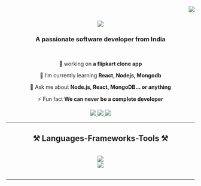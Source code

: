 <img align="right" src="https://visitor-badge.laobi.icu/badge?page_id=Rahul-Maity.Rahul-Maity" />
<h1 align="center">
    <img src="https://readme-typing-svg.herokuapp.com/?font=Righteous&size=35&center=true&vCenter=true&width=500&height=70&duration=4000&lines=Hi+There!+👋;+I'm+Rahul+Maity!;" />
</h1>
<h3 align="center">A passionate software developer from India</h3>
<br/>
<div align="center">
 
 🔭 working on **a flipkart clone app**
 
 🌱 I’m currently learning **React, Nodejs, Mongodb**

 💬 Ask me about **Node.js, React, MongoDB... or anything**

 ⚡ Fun fact **We can never be a complete developer**
 
 </div>
 <div align="center"> 
  <a href="mailto:mrahulmaity623@gamail.com">
    <img src="https://img.shields.io/badge/Gmail-333333?style=for-the-badge&logo=gmail&logoColor=red" />
  </a>
  <a href="https://linkedin.com/in/rahul-maity-432a70215/" target="_blank">
    <img src="https://img.shields.io/badge/LinkedIn-0077B5?style=for-the-badge&logo=linkedin&logoColor=white" target="_blank" />
  </a>
  <a href="https://65019cbedb0ad077c7722463--musical-baklava-83e104.netlify.app/" target="_blank">
     <img src="https://img.shields.io/badge/Portfolio-FF5722?style=for-the-badge&logo=todoist&logoColor=white" target="_blank" /> <!-- sqlite, safari, google-chrome are other good icon options -->
  </a>
</div>
 <hr/>
 <h2 align="center">⚒️ Languages-Frameworks-Tools ⚒️</h2>
 <br/>
<div align="center">
    <img src="https://skillicons.dev/icons?i=nodejs,github,javascript,express,mongodb,c,java,expressjs" /><br>
    <img src="https://skillicons.dev/icons?i=react,bootstrap,mysql,html,css,vscode,figma,git" />
</div>

<br/>
<hr/>
